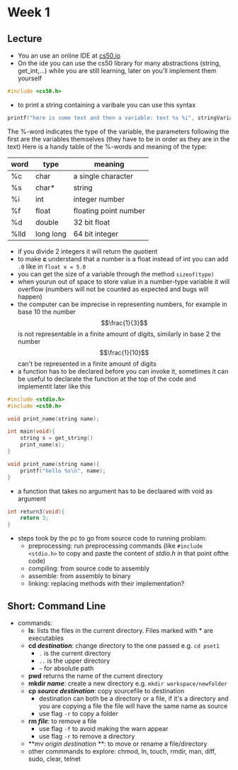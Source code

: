 # Week 1
<!-- toc -->
## Lecture
- You an use an online IDE at [cs50.io](cs50.io)
- On the ide you can use the cs50 library for many abstractions (string, get_int,...) while you are still learning, later on you'll implement them yourself

```c
#include <cs50.h>
```
- to print a string containing a varibale you can use this syntax

```c
printf("here is some text and then a variable: text %s %i", stringVariable, intVariable);
```
The %-word indicates the type of the variable, the parameters following the first are the variables themselves (they have to be in order as they are in the text)
Here is a handy table of the %-words and meaning of the type:

|word|type|meaning|
|---|---|---|
|%c|char|a single character|
|%s|char*|string|
|%i|int|integer number|
|%f|float|floating point number|
|%d|double|32 bit float|
|%lld|long long|64 bit integer|

- if you divide 2 integers it will return the quotient
- to make **c** understand that a number is a float instead of int you can add `.0` like in `float x = 5.0`
- you can get the size of a variable through the method `sizeof(type)`
- when yourun out of space to store value in a number-type variable it will overflow (numbers will not be counted as expected and bugs will happen)
- the computer can be imprecise in representing numbers, for example in base 10 the number $$\frac{1}{3}$$ is not representable in a finite amount of digits, similarly in base 2 the number $$\frac{1}{10}$$ can't be represented in a finite amount of digits
- a function has to be declared before you can invoke it, sometimes it can be useful  to declarate the function at the top of the code and implementit later like this

```c
#include <stdio.h>
#include <cs50.h>

void print_name(string name);

int main(void){
    string s = get_string()
    print_name(s);
}

void print_name(string name){
    printf("hello %s\n", name);    
}
```

- a function that takes no argument has to be declaared with void as argument

```c
int return3(void){
    return 3;
}
```
- steps took by the pc to go from source code to running problam:
    - preprocessing: run preprocessing commands (like `#include <stdio.h>` to copy and paste the content of *stdio.h* in that point ofthe code)
    - compiling: from source code to assembly
    - assemble: from assembly to binary
    - linking: replacing methods with their implementation?

## Short: Command Line
- commands:
    - **ls**: lists the files in the current directory. Files marked with * are executables
    - **cd *destination***: change directory to the one passed e.g. `cd pset1`
        - `.` is the current directory
        - `..` is the upper directory
        - `~` for absolute path
    - **pwd** returns the name of the current directory
    - **mkdir *name***: create a new directory e.g. `mkdir workspace/newfolder`
    - **cp *source* *destination***:  copy sourcefile to destination
        - destination can both be a directory or a file, if it's a directory and you are copying a file the file will have the same name as source
        - use flag `-r` to copy a folder
    - **rm *file***: to remove a file
        - use flag `-f` to avoid making the warn appear
        - use flag `-r` to remove a directory
    - **mv *origin* *destination* **: to move or rename a file/directory
    - other commmands to explore: chmod, ln, touch, rmdir, man, diff, sudo, clear, telnet